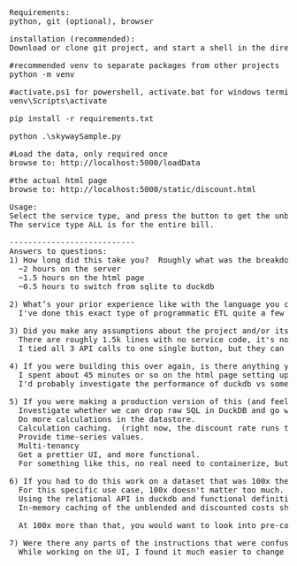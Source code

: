 <pre>Requirements:
python, git (optional), browser

installation (recommended):
Download or clone git project, and start a shell in the directory

#recommended venv to separate packages from other projects
python -m venv

#activate.ps1 for powershell, activate.bat for windows terminal
venv\Scripts\activate

pip install -r requirements.txt

python .\skywaySample.py

#Load the data, only required once
browse to: http://localhost:5000/loadData

#the actual html page
browse to: http://localhost:5000/static/discount.html

Usage:
Select the service type, and press the button to get the unblended cost, discounted cost and discount rate of the service type.
The service type ALL is for the entire bill.

---------------------------
Answers to questions:
1) How long did this take you?  Roughly what was the breakdown of that time?
  ~2 hours on the server
  ~1.5 hours on the html page
  ~0.5 hours to switch from sqlite to duckdb

2) What’s your prior experience like with the language you chose?
  I've done this exact type of programmatic ETL quite a few times with Python and Flask.

3) Did you make any assumptions about the project and/or its requirements that we should know?
  There are roughly 1.5k lines with no service code, it's not a lot in terms of the charge $31 (I think) but it warrants invstigation.  I've simply treated those lines as just another service with name ""
  I tied all 3 API calls to one single button, but they can be called with separate buttons.

4) If you were building this over again, is there anything you’d change?
  I spent about 45 minutes or so on the html page setting up react, realized that I have another hour or 2 of this setup, and abandoned it for just a straightforward async javascript implementation.
  I'd probably investigate the performance of duckdb vs something like sqlite.  For this small dataset, it seemed like sqlite was actually performing better, but I didn't run multiple tests and instrument the calls.  It's probably worht investigating.

5) If you were making a production version of this (and feel free to make assumptions about what that looks like), what would you change?
  Investigate whether we can drop raw SQL in DuckDB and go with typesafe/object oriented queries.  Raw SQL is not very easy to maintain.
  Do more calculations in the datastore.
  Calculation caching.  (right now, the discount rate runs the unblended and the discounted costs again when the webservice is called, there's really no reason to do this other than faster time to market.)
  Provide time-series values.
  Multi-tenancy
  Get a prettier UI, and more functional.
  For something like this, no real need to containerize, but if folded into a larger application, containerize it and separate out the datasource to allow it to deploy into multiple instances would make scaling easier.

6) If you had to do this work on a dataset that was 100x the size, what would you change?
  For this specific use case, 100x doesn't matter too much. After filtering, it's not a lot of data for duckdb to handle. At 100x, we might(?) get into minutes for the calculations to run for one service
  Using the relational API in duckdb and functional definitions, we can probably improve the speed of the discounted cost calculation 
  In-memory caching of the unblended and discounted costs should start to happen.

  At 100x more than that, you would want to look into pre-caching of calculations, nightly batch processing, and a job submittal system to cache un-cached calculations.
  
7) Were there any parts of the instructions that were confusing or could be made more clear?  We’re always looking to improve this challenge!
  While working on the UI, I found it much easier to change the implementation of the discount ratio to accept a service type, and to add the custom Service type ALL to the other two calls.  This made the UI much easier to deal with and didn't change the requested functionality much.
